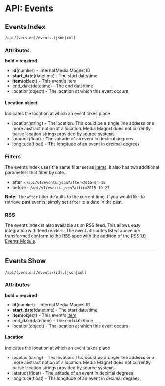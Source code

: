 API: Events
===========

Events Index
------------

    /api/[version]/events.[json|xml]

### Attributes

**bold = required**

* **id**(number) - Internal Media Magnet ID
* **start_date**(datetime) - The start date/time
* **item**(object) - This event's [item](items.md)
* end_date(datetime) - The end date/time
* location(object) - The location at which this event occurs

#### Location object

Indicates the location at which an event takes place

* location(string) - The location. This could be a single line address or a more
  abstract notion of a location. Media Magnet does not currently parse location
  strings provided by source systems
* latatude(float) - The latitude of an event in decimal degrees
* longitude(float) - The longitude of an event in decimal degrees

### Filters

The events index uses the same filter set as [items](items.md). It also has two
additional parameters that filter by date.

* after - `/api/v1/events.json?after=2015-04-15`
* before - `/api/v1/events.json?after=2015-10-27`

**Note:** The `after` filter defaults to the current time. If you would like to
retrieve past events, simply set `after` to a date in the past.

### RSS

The events index is also available as an RSS feed. This allows easy integration
with feed readers. The event attributes listed above are transformed conform to
the RSS spec with the addition of the [RSS 1.0 Events Module](http://web.resource.org/rss/1.0/modules/event/).

- - -

Events Show
-----------

    /api/[version]/events/[id].[json|xml]

### Attributes

**bold = required**

* **id**(number) - Internal Media Magnet ID
* **start_date**(datetime) - The start date/time
* **item**(object) - This event's [item](items.md)
* end_date(datetime) - The end date/time
* location(object) - The location at which this event occurs

#### Location

Indicates the location at which an event takes place

* location(string) - The location. This could be a single line address or a more
  abstract notion of a location. Media Magnet does not currently parse location
  strings provided by source systems
* latatude(float) - The latitude of an event in decimal degrees
* longitude(float) - The longitude of an event in decimal degrees
